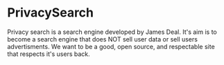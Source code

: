 # PrivacySearch
Privacy search is a search engine developed by James Deal.
It's aim is to become a search engine that does NOT sell user data or 
sell users advertisments.
We want to be a good, open source, and respectable site that respects it's users back.

